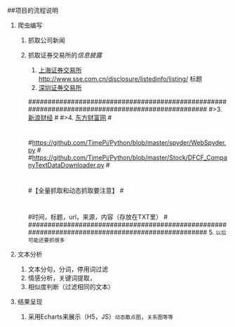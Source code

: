 ##项目的流程说明
1. 爬虫编写
	1. 抓取公司新闻
	2. 抓取证券交易所的*信息披露*
		1. [上海证券交易所](http://www.sse.com.cn/disclosure/overview/)
		http://www.sse.com.cn/disclosure/listedinfo/listing/ 标题
		2. [深圳证券交易所](http://www.szse.cn/main/disclosure/)



		#################################################################################################
		#>3. [新浪财经](http://roll.finance.sina.com.cn/finance/zq1/ssgs/index.shtml)			#
		#>4. [东方财富网](http://finance.eastmoney.com/news/cssgs.html)					#
		#												#
		#https://github.com/TimePi/Python/blob/master/spyder/WebSpyder.py				#
		#https://github.com/TimePi/Python/blob/master/Stock/DFCF_CompanyTextDataDownloader.py		#
		#												#
		#【全量抓取和动态抓取要注意】									#
		#												#
		#												#
		#												#
		#时间，标题，url，来源，内容（存放在TXT里）							#
		#################################################################################################
		5. `以后可能还要抓很多`

2. 文本分析
	1. 文本分句，分词，停用词过滤
	2. 情感分析，关键词提取，
	3. 相似度判断（过滤相同的文本）
3. 结果呈现
	1. 采用Echarts来展示（H5，JS）`动态散点图`，`关系图等等`
